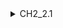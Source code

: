 <details>
<summary>CH2_2.1</summary>
###(a)

You can add text within a collapsed section.

You can add an image or a code block, too.

```ruby
   puts "Hello World"
```


</details>
